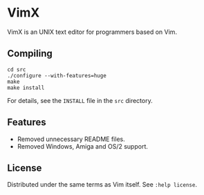 # VimX 

VimX is an UNIX text editor for programmers based on Vim.

## Compiling

    cd src
    ./configure --with-features=huge
    make
    make install

For details, see the `INSTALL` file in the `src` directory.

## Features

* Removed unnecessary README files.
* Removed Windows, Amiga and OS/2 support.

## License

Distributed under the same terms as Vim itself. See `:help license`.
